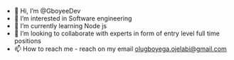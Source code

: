 - 👋 Hi, I’m @GboyeeDev
- 👀 I’m interested in Software engineering
- 🌱 I’m currently learning Node js 
- 💞️ I’m looking to collaborate with experts in form of entry level full time positions
- 📫 How to reach me - reach on my email olugboyega.ojelabi@gmail.com

<!---
GboyeeDev/GboyeeDev is a ✨ special ✨ repository because its `README.md` (this file) appears on your GitHub profile.
You can click the Preview link to take a look at your changes.
--->

